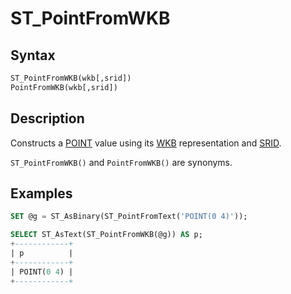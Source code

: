 # ST_PointFromWKB

## Syntax

```sql
ST_PointFromWKB(wkb[,srid])
PointFromWKB(wkb[,srid])
```

## Description

Constructs a [POINT](/sql-statements-structure/geographic-geometric-features/geometry-constructors/point/) value using its [WKB](/sql-statements-structure/geographic-geometric-features/wkb/well-known-binary-wkb-format/) representation and [SRID](/kb/en/srid/).

`ST_PointFromWKB()` and `PointFromWKB()` are synonyms.

## Examples

```sql
SET @g = ST_AsBinary(ST_PointFromText('POINT(0 4)'));

SELECT ST_AsText(ST_PointFromWKB(@g)) AS p;
+------------+
| p          |
+------------+
| POINT(0 4) |
+------------+
```